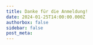 ```yaml
---
title: Danke für die Anmeldung!
date: 2024-01-25T14:00:00.000Z
authorbox: false
sidebar: false
post_meta: 
---
```


